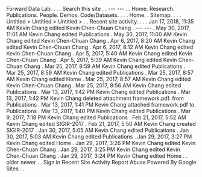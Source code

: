 Forward Data Lab. . . . Search this site . . --- --- . . Home. Research. Publications. People. Demos. Code/Datasets. . . . Home. . Sitemap. . . . Untitled > Untitled > Untitled > . . Recent site activity. . . . Jan 17, 2018, 11:35 AM Kevin Chang edited Kevin Chen-Chuan Chang . --- --- . May 30, 2017, 11:01 AM Kevin Chang edited Publications . May 30, 2017, 11:00 AM Kevin Chang edited Kevin Chen-Chuan Chang . Apr 6, 2017, 8:20 AM Kevin Chang edited Kevin Chen-Chuan Chang . Apr 6, 2017, 8:12 AM Kevin Chang edited Kevin Chen-Chuan Chang . Apr 5, 2017, 5:40 AM Kevin Chang edited Kevin Chen-Chuan Chang . Apr 5, 2017, 5:39 AM Kevin Chang edited Kevin Chen-Chuan Chang . Mar 25, 2017, 8:59 AM Kevin Chang edited Publications . Mar 25, 2017, 8:59 AM Kevin Chang edited Publications . Mar 25, 2017, 8:57 AM Kevin Chang edited Home . Mar 25, 2017, 8:57 AM Kevin Chang edited Kevin Chen-Chuan Chang . Mar 25, 2017, 8:56 AM Kevin Chang edited Publications . Mar 13, 2017, 1:42 PM Kevin Chang edited Publications . Mar 13, 2017, 1:42 PM Kevin Chang deleted attachment framework.pdf. from Publications . Mar 13, 2017, 1:41 PM Kevin Chang attached framework.pdf to. Publications . Mar 13, 2017, 1:40 PM Kevin Chang edited Publications . Mar 9, 2017, 7:18 PM Kevin Chang edited Publications . Feb 21, 2017, 5:52 AM Kevin Chang edited SIGIR-2017 . Feb 21, 2017, 5:50 AM Kevin Chang created SIGIR-2017 . Jan 30, 2017, 5:05 AM Kevin Chang edited Publications . Jan 30, 2017, 5:03 AM Kevin Chang edited Publications . Jan 29, 2017, 3:27 PM Kevin Chang edited Home . Jan 29, 2017, 3:26 PM Kevin Chang edited Kevin Chen-Chuan Chang . Jan 29, 2017, 3:25 PM Kevin Chang edited Kevin Chen-Chuan Chang . Jan 29, 2017, 3:24 PM Kevin Chang edited Home . . older newer . . Sign in Recent Site Activity Report Abuse Powered By Google Sites . .